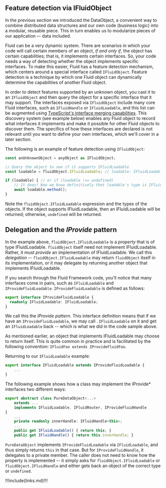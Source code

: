 ## Feature detection via IFluidObject

In the previous section we introduced the DataObject, a convenient way to combine distributed data structures and our own
code (business logic) into a modular, reusable piece. This in turn enables us to modularize pieces of our application –-
data included.

Fluid can be a very dynamic system. There are scenarios in which your code will call certain members of an object, _if and only if_, the object has certain capabilities; that is, it implements certain interfaces. So, your code needs a way of detecting whether the object implements specific interfaces. To make this easier, Fluid has a feature detection mechanism, which centers around a special interface called `IFluidObject`. Feature detection is a technique by which one Fluid object can dynamically determine the capabilities of another Fluid object.

In order to detect features supported by an unknown object, you cast it to an `IFluidObject` and then query the object
for a specific interface that it may support. The interfaces exposed via `IFluidObject` include many core Fluid
interfaces, such as `IFluidHandle` or `IFluidLoadable`, and this list can be augmented using [TypeScript's interface merging
capabilities](https://www.typescriptlang.org/docs/handbook/declaration-merging.html#merging-interfaces). This discovery system (see example below) enables
any Fluid object to record what interfaces it implements and make it possible for other Fluid objects to discover them. The specifics of how these
interfaces are declared is not relevant until you want to define your own interfaces, which we'll cover in a later
section.

The following is an example of feature detection using `IFluidObject`:

```typescript
const anUnknownObject = anyObject as IFluidObject;

// Query the object to see if it supports IFluidLoadable
const loadable = fluidObject.IFluidLoadable; // loadable: IFluidLoadable | undefined

if (loadable) { // or if (loadable !== undefined)
    // It does! Now we know definitively that loadable's type is IFluidLoadable and we can safely call a method
    await loadable.method();
}
```

Note the `fluidObject.IFluidLoadable` expression and the types of the objects. If the object supports IFluidLoadable,
then an IFluidLoadable will be returned; otherwise, `undefined` will be returned.


## Delegation and the _IProvide_ pattern

In the example above, `fluidObject.IFluidLoadable` is a _property_ that is of type IFluidLoadable. `fluidObject` itself
need not implement IFluidLoadable. Rather, it must _provide_ an implementation of IFluidLoadable. We call this
_delegation_ -- `fluidObject.IFluidLoadable` may return `fluidObject` itself in its implementation, or it may delegate by
returning another object that implements IFluidLoadable.

If you search through the Fluid Framework code, you'll notice that many interfaces come in pairs, such as
`IFluidLoadable` and `IProvideFluidLoadable`. `IProvideFluidLoadable` is defined as follows:

```typescript
export interface IProvideFluidLoadable {
  readonly IFluidLoadable: IFluidLoadable;
}
```

We call this the _IProvide pattern_. This interface definition means that if we have an `IProvideFluidLoadable`, we may
call `.IFluidLoadable` on it and get an `IFluidLoadable` back -- which is what we did in the code sample above.

As mentioned earlier, an object that implements IFluidLoadable may choose to return itself. This is quite common in
practice and is facilitated by the following convention: `IFluidFoo extends IProvideFluidFoo`.

Returning to our `IFluidLoadable` example:

```typescript
export interface IFluidLoadable extends IProvideFluidLoadable {
    ...
}
```

The following example shows how a class may implement the IProvide* interfaces two different ways:

```typescript
export abstract class PureDataObject<...>
    extends ...
    implements IFluidLoadable, IFluidRouter, IProvideFluidHandle
{
    ...
    private readonly innerHandle: IFluidHandle<this>;
    ...
    public get IFluidLoadable() { return this; }
    public get IFluidHandle() { return this.innerHandle; }
```

`PureDataObject` implements `IProvideFluidLoadable` via `IFluidLoadable`, and thus simply returns `this` in that case.
But for `IProvideFluidHandle`, it delegates to a private member. The caller does not need to know how the property is
implemented -- it simply asks for `fluidObject.IFluidLoadable` or `fluidObject.IFluidHandle` and either gets back an
object of the correct type or `undefined`.


!!!include(links.md)!!!
